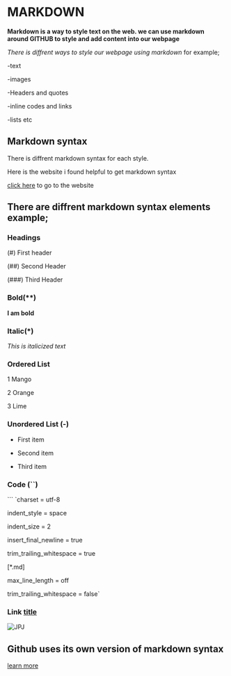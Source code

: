 # MARKDOWN

**Markdown is a way to style text on the web. we can use markdown around GITHUB to style and add content into our webpage**

*There is diffrent ways to style our webpage using markdown*  for example;
  
-text

-images

-Headers and quotes

-inline codes and links 

-lists etc

## Markdown syntax 

There is diffrent markdown syntax for each style.

Here is the website i found helpful to get markdown syntax 

[click here](https://www.markdownguide.org/cheat-sheet/) to go to the website

## There are diffrent markdown syntax elements example;

### Headings
 
(#) First header

(##) Second Header 

(###) Third Header

### Bold(**)

**I am bold**

###  Italic(*)

*This is italicized text*

###  Ordered List

 1 Mango

2 Orange

3 Lime 

### Unordered List (-)

- First item

- Second item

- Third item 

###  Code (``)

``` `charset = utf-8

indent_style = space

indent_size = 2

insert_final_newline = true

trim_trailing_whitespace = true

[*.md]

max_line_length = off

trim_trailing_whitespace = false` 

### Link [title](https://www.example.com)

![JPJ](https://upload.wikimedia.org/wikipedia/commons/b/b4/JPEG_example_JPG_RIP_100.jpg)

## Github uses its own version of markdown syntax
   
[learn more](https://linuxhint.om/github_markdown_cheatsheet/)
       






